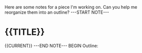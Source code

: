 Here are some notes for a piece I'm working on. Can you help me reorganize them into an outline?
---START NOTE---
# {{TITLE}}
{{CURRENT}}
---END NOTE---
BEGIN Outline: